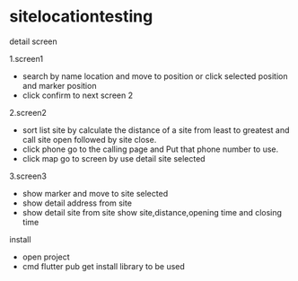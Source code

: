 # sitelocationtesting

detail screen

1.screen1
  - search by name location and move to position or click selected position and marker position
  - click confirm to next screen 2

2.screen2
  - sort list site by calculate the distance of a site from least to greatest and call site open followed by site close.
  - click phone go to the calling page and Put that phone number to use.
  - click map go to screen by use detail site selected

3.screen3
  - show marker and move to site selected
  - show detail address from site 
  - show detail site from site show site,distance,opening time and closing time
 
install
 - open project
 - cmd flutter pub get install library to be used 
